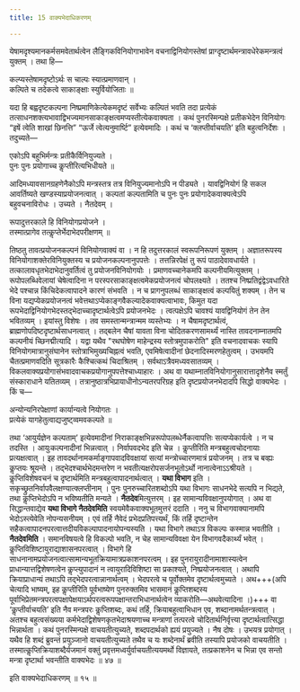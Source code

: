 ```yaml
---
title: 15 वाक्यभेदाधिकरणम्

---
```


येषामदृश्यमानकर्मसमवेतार्थत्वेन लैङ्गिकविनियोगाभावेन वचनाद्विनियोगस्तेषां प्राग्दृष्टार्थमन्त्रावधेरेकमन्त्रत्वं युक्तम् । तथा हि—

कल्प्यस्तेषामदृष्टोऽर्थः स चाल्पः स्यात्प्रमाणवान् ।  
कल्पिते च तदेकत्वे साकाङ्क्षाः स्युर्वियोजिताः ॥  


यदा हि बह्वदृष्टकल्पना निष्प्रमाणिकेत्येकमदृष्टं सर्वेभ्यः कल्पितं भवति तदा प्रत्येकं तत्साधनशक्त्यभावाद्विभज्यमानसाकाङ्क्षत्वमप्यस्तीत्येकवाक्यता । कथं पुनरस्मिन्पक्षे प्रतीकभेदेन विनियोगः “इषें त्वेति शाखां छिनत्ति” “ऊर्जे त्वेत्यनुमार्ष्टि” इत्येवमादिः । कथं च ‘क्लप्तीर्वाचयति’ इति बहुत्वनिर्देशः । तदुच्यते—

एकोऽपि बहुभिर्मन्त्रः प्रतीकैर्विनियुज्यते ।  
पुनः पुनः प्रयोगाच्च कॢप्तीरित्यभिधीयते ॥  


आदिमध्यावसानग्रहणेनैकोऽपि मन्त्रस्तत्र तत्र विनियुज्यमानोऽपि न पीड्यते । यावद्विनियोगं हि सकल आवर्तिष्यते खण्डस्याप्रयोजनत्वात् । कल्पतां कल्पतामिति च पुनः पुनः प्रयोगादेकवाक्यत्वेऽपि बहुवचनाविरोधः । उच्यते । नैतदेवम् ।

रूपादुत्तरकाले हि विनियोगप्रयोजने ।  
तस्मात्प्रागेव तत्कॢप्तेर्भेदाभेदपरीक्षणम् ॥  


तिष्ठतु तावत्प्रयोजनकल्पनं विनियोगवाक्यं वा । न हि तदुत्तरकालं स्वरूपनिरूपणं युक्तम् । अज्ञातरूपस्य विनियोगाशक्तेरविनियुक्तस्य च प्रयोजनकल्पनानुपपत्तेः । तत्तन्निरपेक्षं तु रूपं पाठादेवावधार्यते । तत्कालावधृतभेदाभेदानुवर्तित्वं तु प्रयोजनविनियोगयोः । प्रमाणवच्चानेकमपि कल्पनीयमित्युक्तम् । रूपोपलब्धिवेलायां चेषेत्वादिना न परस्परसाकाङ्क्षत्वमेकप्रयोजनत्वं चोपलक्ष्यते । ततश्च निष्प्रतिद्वंद्वेऽवधारिते भेदे पश्चान्न किंचिदेकत्वापादने कारणं संभवति । न च प्रागनुपलब्धं साकाङ्क्षत्वं कल्पयितुं शक्यम् । तेन च विना यद्यप्येकप्रयोजनत्वं भवेत्तथाऽप्येकाङ्गवैकल्यादेकवाक्यत्वाभावः, किमुत यदा रूपभेदाद्विनियोगभेदस्तद्भेदाच्चादृष्टार्थत्वेऽपि प्रयोजनभेदः । त्वत्पक्षेऽपि चावश्यं यावद्विनियोगं तेन तेन भवितव्यम् । इयांस्तु विशेषः । तव समस्तान्मन्त्रान्मम व्यस्तेभ्यः । न चैषामदृष्टार्थत्वं, ब्राह्मणोपदिष्टदृष्टार्थसाधनत्वात् । तद्बलेन चैषां यावता विना चोदितकरणसामर्थ्यं नास्ति तावदनाम्नातमपि कल्पनीयं च्छिनद्मीत्यादि । यद्वा यथैव "रथघोषेण माहेन्द्रस्य स्तोत्रमुपाकरोति" इति वचनादवाचकः स्यापि विनियोगमात्रानुसंघानेन स्तोत्राभिमुख्यचिह्नत्वं भवति, एवमिषेत्वादीनां छेदनादिस्मरणहेतुत्वम् । उभयमपि चैतत्प्रमाणवदिति सूत्रकारैः कैश्चित्कथं चिदाश्रितम् । सर्वथाऽत्रैवमध्यवसातव्यम् । विकलवाक्यप्रयोगासंभवादवाचकप्रयोगानुपपत्तेश्चाध्याहारः । अथ वा यथाम्नातविनियोगानुसारात्तादृशेनैव स्मर्तुं संस्काराधाने यतितव्यम् । तत्रानुष्ठात्रभिप्रायाधीनोऽन्यतरपरिग्रह इति दृष्टप्रयोजनभेदादपि सिद्धो वाक्यभेदः । किं च—

अन्योन्यनिरपेक्षाणां कार्यान्यत्वे नियोगतः ।  
प्रत्येकं यागहेतुत्वाद्यजुष्ट्व्वमवकल्पते ॥  


तथा ‘आयुर्यज्ञेन कल्पताम्’ इत्येवमादीनां निराकाङ्क्षभिन्नरूपोपलब्धेर्नैकत्वापत्तिः सत्यप्येकार्यत्वे । न च तदस्ति । आयुःकल्पनादीनां भिन्नत्वात् । निर्वापवदभेद इति चेन्न । कॢप्तीरिति मन्त्रबहुत्वचोदनायाः प्रत्यक्षत्वात् । इह तावदर्थानामकर्माङ्गापवादविवक्षायां सत्यां मन्त्रोच्चारणमात्रं प्रयोजनम् । तत्र च बव्ह्यः कॢप्तयः श्रूयन्ते । तद्भेदश्चार्थभेदमन्तरेण न भवतीत्यक्षरोपसर्जनभूतोऽर्थो नानात्वेनाऽऽश्रीयते । कॢप्तिविशेषवचनं च दृष्टार्थमिति मन्त्रबहुत्वापादनार्थत्वात् । **यथा विभाग** इति । सकृच्छ्रुतनिर्वापवैलक्षण्यात्क्लप्तीनाम् । पुनः पुनरुच्चारितशब्दोऽपि यथा विभागः साधनभेदे सत्यपि न भिद्यते, तथा कॢप्तिभेदोऽपि न भविष्यतीति मन्यते । **नैतदेव**मित्युत्तरम् । इह सामान्यविवक्षानुपयोगात् । अथ वा सिद्धान्तवाद्येव **यथा विभागे नैतदेवमिति** स्वयमेवैकवाक्यभूतमुत्तरं ददाति । ननु च विभागवाक्यानामपि भेदोऽस्त्येवेति नोपन्यसनीयम् । एवं तर्हि नैवेदं प्रभेदप्रतिपत्त्यर्थं, किं तर्हि दृष्टान्तेन सहैकत्वापादनपरत्वात्तदीयविकल्पापादनायोपन्यस्यति । यथा विभागे तथाऽत्र विकल्पः कस्मान्न भवतीति । **नैतदेवमिति** । समानविषयत्वे हि विकल्पो भवति, न चेह सामान्यविवक्षा येन विभागवदैकार्थ्यं भवेत् । कॢप्तिविशिष्टायुराद्याशासनपरत्वात् । विभागे हि साधनानामप्रयोजनत्वात्सामान्यभूतक्रियामात्रप्रकाशनपरत्वम् । इह पुनरायुरादीनामाशास्यत्वेन प्राधान्यात्तद्विशेषणत्वेन कॢप्त्युपादानं न त्वायुरादिविशिष्टा सा प्रकाश्यते, निष्प्रयोजनत्वात् । अथापि क्रियाप्राधान्यं तथाऽपि तद्भेदपरत्वान्नानार्थत्वम् । भेदपरत्वे च पूर्वोक्तमेव दृष्टार्थत्वमुच्यते । अथ+++(अपि चेत्यादि भाष्यम्, इह कॢप्तीरिति पूर्वभाष्येण पुनरुक्तमिव भासमानं कॢप्तिशब्दस्य पूर्वाभिप्रेतमन्त्रपरत्वपक्षापेक्षयाऽर्थपरत्वरूपपक्षान्तराभिधानार्थत्वेन व्याकरोति—अथवेत्यादिना ।)+++ वा ‘कॢप्तीर्वाचयति’ इति नैव मन्त्रपरः कॢप्तिशब्दः, कथं तर्हि, क्रियाबहुत्वाभिधान एव, शब्दानामर्थतन्त्रत्वात् । अतश्च बहुत्वसंख्यया कर्मभेदाद्विशेषणकृतभेदाश्रयणाच्च मन्त्राणां तत्परत्वे चोदितार्थनिर्वृत्त्या दृष्टार्थत्वात्सिद्धा भिन्नार्थता । कथं पुनरस्मिन्पक्षे वाचयतीत्युच्यते, शब्दपदार्थको ह्ययं प्रयुज्यते । नैष दोषः । उभयत्र प्रयोगात् । यथैव हि शब्दं ब्रुवन्तं प्रयुञ्जानो वाचयतीत्युच्यते तथैव च यः शब्देनार्थं ब्रवीति तस्यापि प्रयोजको वाचयतीति । तस्मात्कॢप्तिक्रियाशब्दैर्यजमानं वक्तुं प्रवृत्तमध्वर्युर्वाचयतीत्ययमर्थो विज्ञायते, तत्प्रकाशनेन च भिन्ना एव सन्तो मन्त्रा दृष्टार्था भवन्तीति वाक्यभेदः ॥ ४७ ॥

इति वाक्यभेदाधिकरणम् ॥ १५ ॥
